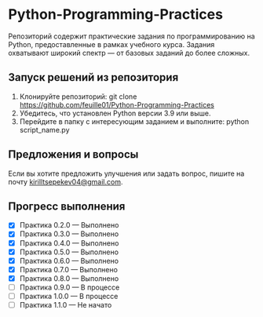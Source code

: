 # Python-Programming-Practices
Репозиторий содержит практические задания по программированию на Python, предоставленные в рамках учебного курса. Задания охватывают широкий спектр — от базовых заданий до более сложных.

## Запуск решений из репозитория

1) Клонируйте репозиторий:
   git clone https://github.com/feuille01/Python-Programming-Practices  
2) Убедитесь, что установлен Python версии 3.9 или выше.
3) Перейдите в папку с интересующим заданием и выполните:
   python script_name.py  

## Предложения и вопросы
Если вы хотите предложить улучшения или задать вопрос, пишите на почту kirilltsepekev04@gmail.com.

## Прогресс выполнения  
- [x] Практика 0.2.0 — Выполнено
- [x] Практика 0.3.0 — Выполнено
- [x] Практика 0.4.0 — Выполнено
- [x] Практика 0.5.0 — Выполнено
- [x] Практика 0.6.0 — Выполнено
- [x] Практика 0.7.0 — Выполнено
- [x] Практика 0.8.0 — Выполнено
- [ ] Практика 0.9.0 — В процессе
- [ ] Практика 1.0.0 — В процессе 
- [ ] Практика 1.1.0 — Не начато
